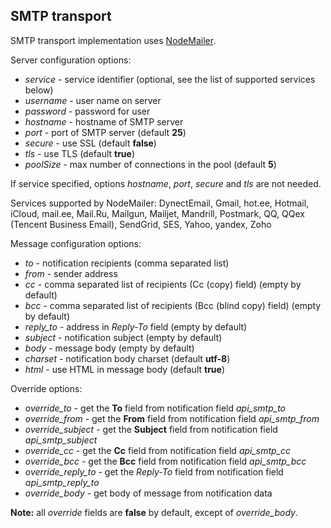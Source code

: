 SMTP transport
--------------

SMTP transport implementation uses [NodeMailer](http://www.nodemailer.com).

Server configuration options:

+ *service* - service identifier (optional, see the list of supported services below)
+ *username* - user name on server
+ *password* - password for user
+ *hostname* - hostname of SMTP server
+ *port* - port of SMTP server (default **25**)
+ *secure* - use SSL (default **false**)
+ *tls* - use TLS (default **true**)
+ *poolSize* - max number of connections in the pool (default **5**)

If service specified, options *hostname*, *port*, *secure* and *tls* are not needed.

Services supported by NodeMailer: DynectEmail, Gmail, hot.ee, Hotmail, iCloud, mail.ee, Mail.Ru, Mailgun, Mailjet, Mandrill, Postmark, QQ, QQex (Tencent Business Email), SendGrid, SES, Yahoo, yandex, Zoho

Message configuration options:

+ *to* - notification recipients (comma separated list)
+ *from* - sender address
+ *cc* - comma separated list of recipients (Cc (copy) field) (empty by default)
+ *bcc* - comma separated list of recipients (Bcc (blind copy) field) (empty by default)
+ *reply_to* - address in *Reply-To* field (empty by default)
+ *subject* - notification subject (empty by default)
+ *body* - message body (empty by default)
+ *charset* - notification body charset (default **utf-8**)
+ *html* - use HTML in message body (default **true**)

Override options:

+ *override_to* - get the **To** field from notification field *api_smtp_to*
+ *override_from* - get the **From** field from notification field *api_smtp_from*
+ *override_subject* - get the **Subject** field from notification field *api_smtp_subject*
+ *override_cc* - get the **Cc** field from notification field *api_smtp_cc*
+ *override_bcc* - get the **Bcc** field from notification field *api_smtp_bcc*
+ *override_reply_to* - get the *Reply-To* field from notification field *api_smtp_reply_to*
+ *override_body* - get body of message from notification data

**Note:** all *override* fields are **false** by default, except of *override_body*.